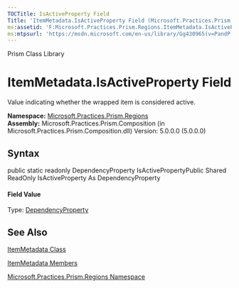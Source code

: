 ```yaml
---
TOCTitle: IsActiveProperty Field
Title: 'ItemMetadata.IsActiveProperty Field (Microsoft.Practices.Prism.Regions)'
ms:assetid: 'F:Microsoft.Practices.Prism.Regions.ItemMetadata.IsActiveProperty'
ms:mtpsurl: 'https://msdn.microsoft.com/en-us/library/Gg430965(v=PandP.50)'
---
```


Prism Class Library

ItemMetadata.IsActiveProperty Field
=======================================

Value indicating whether the wrapped item is considered active.

**Namespace:** [Microsoft.Practices.Prism.Regions](https://msdn.microsoft.com/n:microsoft.practices.prism.regions)
**Assembly:** Microsoft.Practices.Prism.Composition (in Microsoft.Practices.Prism.Composition.dll) Version: 5.0.0.0 (5.0.0.0)

## Syntax


<span id="syntaxToggle"></span>public static readonly DependencyProperty IsActivePropertyPublic Shared ReadOnly IsActiveProperty As DependencyProperty
#### Field Value

Type: [DependencyProperty](http://msdn2.microsoft.com/en-us/library/ms589318)

See Also
--------


[ItemMetadata Class](https://msdn.microsoft.com/t:microsoft.practices.prism.regions.itemmetadata)

[ItemMetadata Members](https://msdn.microsoft.com/allmembers.t:microsoft.practices.prism.regions.itemmetadata)

[Microsoft.Practices.Prism.Regions Namespace](https://msdn.microsoft.com/n:microsoft.practices.prism.regions)
